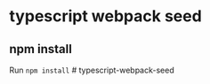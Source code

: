 # typescript webpack seed

## npm install
Run `npm install`
#   t y p e s c r i p t - w e b p a c k - s e e d  
 